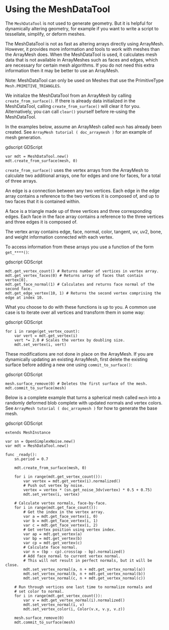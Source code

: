 

# Using the MeshDataTool

The `MeshDataTool` is not used to generate geometry. But it is helpful for dynamically altering geometry, for example
if you want to write a script to tessellate, simplify, or deform meshes.

The MeshDataTool is not as fast as altering arrays directly using ArrayMesh. However, it provides more information
and tools to work with meshes than the ArrayMesh does. When the MeshDataTool
is used, it calculates mesh data that is not available in ArrayMeshes such as faces and edges, which are necessary
for certain mesh algorithms. If you do not need this extra information then it may be better to use an ArrayMesh.

Note:
 MeshDataTool can only be used on Meshes that use the PrimitiveType `Mesh.PRIMITIVE_TRIANGLES`.

We initialize the MeshDataTool from an ArrayMesh by calling `create_from_surface()`. If there is already data initialized in the MeshDataTool,
calling `create_from_surface()` will clear it for you. Alternatively, you can call `clear()` yourself before re-using the MeshDataTool.

In the examples below, assume an ArrayMesh called `mesh` has already been created. See `ArrayMesh tutorial ( doc_arraymesh )` for an example of mesh generation.

gdscript GDScript

```
var mdt = MeshDataTool.new()
mdt.create_from_surface(mesh, 0)
```

`create_from_surface()` uses the vertex arrays from the ArrayMesh to calculate two additional arrays,
one for edges and one for faces, for a total of three arrays.

An edge is a connection between any two vertices. Each edge in the edge array contains a reference to
the two vertices it is composed of, and up to two faces that it is contained within.

A face is a triangle made up of three vertices and three corresponding edges. Each face in the face array contains
a reference to the three vertices and three edges it is composed of.

The vertex array contains edge, face, normal, color, tangent, uv, uv2, bone, and weight information connected
with each vertex.

To access information from these arrays you use a function of the form `get_****()`:

gdscript GDScript

```
mdt.get_vertex_count() # Returns number of vertices in vertex array.
mdt.get_vertex_faces(0) # Returns array of faces that contain vertex[0].
mdt.get_face_normal(1) # Calculates and returns face normal of the second face.
mdt.get_edge_vertex(10, 1) # Returns the second vertex comprising the edge at index 10.
```

What you choose to do with these functions is up to you. A common use case is to iterate over all vertices
and transform them in some way:

gdscript GDScript

```
for i in range(get_vertex_count):
    var vert = mdt.get_vertex(i)
    vert *= 2.0 # Scales the vertex by doubling size.
    mdt.set_vertex(i, vert)
```

These modifications are not done in place on the ArrayMesh. If you are dynamically updating an existing ArrayMesh,
first delete the existing surface before adding a new one using `commit_to_surface()`:

gdscript GDScript

```
mesh.surface_remove(0) # Deletes the first surface of the mesh.
mdt.commit_to_surface(mesh)
```

Below is a complete example that turns a spherical mesh called `mesh` into a randomly deformed blob complete with updated normals and vertex colors.
See `ArrayMesh tutorial ( doc_arraymesh )` for how to generate the base mesh.

gdscript GDScript

```
extends MeshInstance

var sn = OpenSimplexNoise.new()
var mdt = MeshDataTool.new()

func _ready():
    sn.period = 0.7

    mdt.create_from_surface(mesh, 0)

    for i in range(mdt.get_vertex_count()):
        var vertex = mdt.get_vertex(i).normalized()
        # Push out vertex by noise.
        vertex = vertex * (sn.get_noise_3dv(vertex) * 0.5 + 0.75)
        mdt.set_vertex(i, vertex)

    # Calculate vertex normals, face-by-face.
    for i in range(mdt.get_face_count()):
        # Get the index in the vertex array.
        var a = mdt.get_face_vertex(i, 0)
        var b = mdt.get_face_vertex(i, 1)
        var c = mdt.get_face_vertex(i, 2)
        # Get vertex position using vertex index.
        var ap = mdt.get_vertex(a)
        var bp = mdt.get_vertex(b)
        var cp = mdt.get_vertex(c)
        # Calculate face normal.
        var n = (bp - cp).cross(ap - bp).normalized()
        # Add face normal to current vertex normal.
        # This will not result in perfect normals, but it will be close.
        mdt.set_vertex_normal(a, n + mdt.get_vertex_normal(a))
        mdt.set_vertex_normal(b, n + mdt.get_vertex_normal(b))
        mdt.set_vertex_normal(c, n + mdt.get_vertex_normal(c))

    # Run through vertices one last time to normalize normals and
    # set color to normal.
    for i in range(mdt.get_vertex_count()):
        var v = mdt.get_vertex_normal(i).normalized()
        mdt.set_vertex_normal(i, v)
        mdt.set_vertex_color(i, Color(v.x, v.y, v.z))

    mesh.surface_remove(0)
    mdt.commit_to_surface(mesh)
```